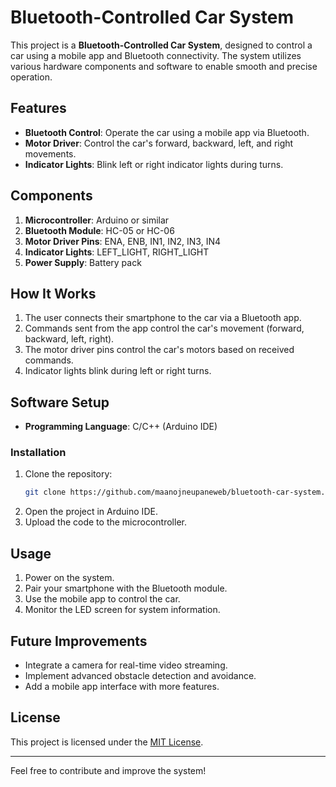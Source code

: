 # Bluetooth-Controlled Car System

This project is a **Bluetooth-Controlled Car System**, designed to control a car using a mobile app and Bluetooth connectivity. The system utilizes various hardware components and software to enable smooth and precise operation.

## Features
- **Bluetooth Control**: Operate the car using a mobile app via Bluetooth.
- **Motor Driver**: Control the car's forward, backward, left, and right movements.
- **Indicator Lights**: Blink left or right indicator lights during turns.

## Components
1. **Microcontroller**: Arduino or similar
2. **Bluetooth Module**: HC-05 or HC-06
3. **Motor Driver Pins**: ENA, ENB, IN1, IN2, IN3, IN4
4. **Indicator Lights**: LEFT_LIGHT, RIGHT_LIGHT
5. **Power Supply**: Battery pack

## How It Works
1. The user connects their smartphone to the car via a Bluetooth app.
2. Commands sent from the app control the car's movement (forward, backward, left, right).
3. The motor driver pins control the car's motors based on received commands.
4. Indicator lights blink during left or right turns.

## Software Setup
- **Programming Language**: C/C++ (Arduino IDE)

### Installation
1. Clone the repository:
   ```bash
   git clone https://github.com/maanojneupaneweb/bluetooth-car-system.git
   ```
2. Open the project in Arduino IDE.
3. Upload the code to the microcontroller.

## Usage
1. Power on the system.
2. Pair your smartphone with the Bluetooth module.
3. Use the mobile app to control the car.
4. Monitor the LED screen for system information.

## Future Improvements
- Integrate a camera for real-time video streaming.
- Implement advanced obstacle detection and avoidance.
- Add a mobile app interface with more features.

## License
This project is licensed under the [MIT License](LICENSE).

---

Feel free to contribute and improve the system!
